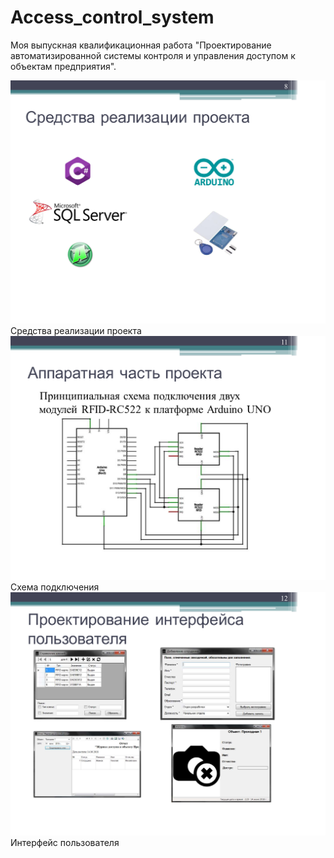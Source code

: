 # Access_control_system
Моя выпускная квалификационная работа "Проектирование автоматизированной системы контроля и управления доступом к объектам предприятия".

<img src="https://raw.githubusercontent.com/On-Luck/Access_control_system/master/page8.png">Средства реализации проекта</img>
<img src="https://raw.githubusercontent.com/On-Luck/Access_control_system/master/page11.png">Схема подключения</img>
<img src="https://raw.githubusercontent.com/On-Luck/Access_control_system/master/page12.png">Интерфейс пользователя</img>
